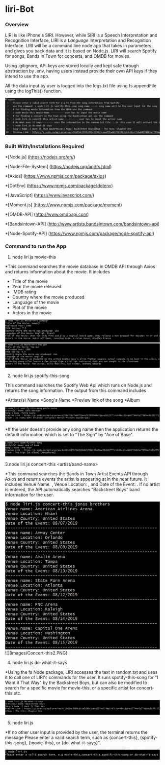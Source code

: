 # liri-Bot
### Overview
LIRI is like iPhone's SIRI. However, while SIRI is a Speech Interpretation and Recognition Interface, LIRI is a _Language_ Interpretation and Recognition Interface.
LIRI will be a command line node app that takes in parameters and gives you back data and it is based on Node.js.
 LIRI will search Spotify for songs, Bands in Town for concerts, and OMDB for movies.


Using .gitignore, API keys are stored locally and kept safe through abstraction by .env, having users instead provide their own API keys if they intend to use the app.

All the data input by user is logged into the logs.txt file using fs.appendFile using the logThis() function.

![](images/Image1.JPG)

### Built With/Installations Required

*[Node.js] (https://nodejs.org/en/)

*[Node-File-System] (https://nodejs.org/api/fs.html)

*[Axios] (https://www.npmjs.com/package/axios)

*[DotEnv] (https://www.npmjs.com/package/dotenv)

*[JavaScript] (https://www.javascript.com/)

*[Moment.js] (https://www.npmjs.com/package/moment)

*[OMDB-API] (http://www.omdbapi.com)

*[Bandsintown-API] (http://www.artists.bandsintown.com/bandsintown-api)

*[Node-Spotify-API] (https://www.npmjs.com/package/node-spotify-api)

### Command to run the App

1. node liri.js movie-this <movie name>

 *This command searches the movie database in OMDB API through Axios and returns information about the movie.
   It includes 

* Title of the movie
* Year the movie released
* IMDB rating
* Country where the movie produced
* Language of the movie
* Plot of the movie
* Actors in the movie

![](images/Movie-this1.PNG)
![](images/Movie-this2.PNG)

2. node liri.js spotify-this-song <song-name>

 This command searches the Spotify Web Api which runs on Node.js and returns the song information.
 The output from this command includes
 
 *Artists(s) Name
 *Song's Name
 *Preview link of the song
 *Album
 
 ![](images/Spotify-this1.PNG)
 
 *If the user doesn't provide any song name then the application returns the default information which is set to "The Sign" by "Ace of Base".
 
  ![](images/Spotify-this2.PNG)
  
3.node liri.js concert-this <artist/band-name>

*This command searches the Bands in Town Artist Events API through Axios and returns events the artist is appearing at in the near future.
 It includes Venue Name: , Venue Location: , and Date of the Event: . If no artist is entered, the API automatically searches "Backstreet Boys" band information for the user.

![](images/Concert-this1.PNG)
![](images/Concert-this2.PNG}

4. node liri.js do-what-it-says

*Using the fs Node package, LIRI accesses the text in random.txt and uses it to call one of LIRI's commands for the user.
 It runs spotify-this-song for "I Want it That Way" by the Backstreet Boys, but can also be modified to search for a specific movie for movie-this,
 or a specific artist for concert-this etc.
 
 ![](images/do-what-it-says1.PNG)
 
5. node liri.js
 
*If no other user input is provided by the user, the terminal returns the message Please enter a valid search term, 
 such as {concert-this}, {spotify-this-song}, {movie-this}, or {do-what-it-says}".
 
 ![](images/default.PNG)
 